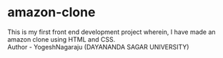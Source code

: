 # amazon-clone
This is my first front end development project wherein, I have made an amazon clone using HTML and CSS.
<br>
Author - YogeshNagaraju (DAYANANDA SAGAR UNIVERSITY)
